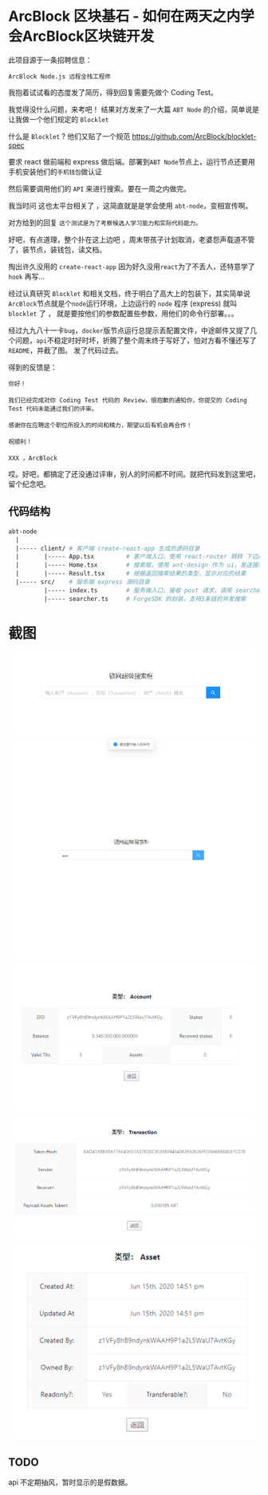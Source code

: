 # ArcBlock 区块基石 - 如何在两天之内学会ArcBlock区块链开发

此项目源于一条招聘信息：

`ArcBlock Node.js 远程全栈工程师`

我抱着试试看的态度发了简历，得到回复需要先做个 Coding Test。

我觉得没什么问题，来考吧！ 结果对方发来了一大篇 `ABT Node` 的介绍，简单说是让我做一个他们规定的 `Blocklet`

什么是 `Blocklet` ? 他们又贴了一个规范 https://github.com/ArcBlock/blocklet-spec

要求 react 做前端和 express 做后端。部署到`ABT Node`节点上，运行节点还要用手机安装他们的`手机钱包`做认证

然后需要调用他们的 `API` 来进行搜索。要在一周之内做完。

我当时问 这也太平台相关了 ，这简直就是是学会使用 `abt-node`，变相宣传啊。

对方给到的回复 `这个测试是为了考察候选人学习能力和实际代码能力。`

好吧，有点道理，整个扑在这上边吧 ，周末带孩子计划取消，老婆怨声载道不管了，装节点，装钱包，读文档。

掏出许久没用的 `create-react-app` 因为好久没用`react`为了不丢人，还特意学了 `hook` 再写...

经过认真研究 `Blocklet` 和相关文档，终于明白了高大上的包装下，其实简单说`ArcBlock`节点就是个`node`运行环境，上边运行的 `node` 程序 (express) 就叫 `blocklet` 了 ， 就是要按他们的参数配置些参数，用他们的命令行部署。。。

经过九九八十一卡`bug`，`docker`版节点运行总提示丢配置文件，中途邮件又提了几个问题，`api`不稳定时好时坏，折腾了整个周末终于写好了，怕对方看不懂还写了`README`，并截了图。 发了代码过去。

得到的反馈是：

```
你好！

我们已经完成对你 Coding Test 代码的 Review，很抱歉的通知你，你提交的 Coding Test 代码未能通过我们的评审。

感谢你在应聘这个职位所投入的时间和精力，期望以后有机会再合作！

祝顺利！

XXX ，ArcBlock
```

哎。好吧，都搞定了还没通过评审，别人的时间都不时间。就把代码发到这里吧，留个纪念吧。

## 代码结构

```bash
abt-node
  |
  |----- client/ # 客户端 create-react-app 生成的源码目录
  |       |----- App.tsx         # 客户端入口，使用 react-router 跳转 下边两个页面
  |       |----- Home.tsx        # 搜索框，使用 ant-design 作为 ui，发送搜索请求
  |       |----- Result.tsx      # 根据返回搜索结果的类型，显示对应的结果
  |----- src/    # 服务端 express 源码目录
          |----- index.ts        # 服务端入口，接收 post 请求，调用 searcher 搜索并返回结果
          |----- searcher.ts     # ForgeSDK 的封装，支持3条链的并发搜索
```

# 截图

![alt](./screenshots/1.png)
![alt](./screenshots/2.png)
![alt](./screenshots/3.png)
![alt](./screenshots/4.png)
![alt](./screenshots/5.png)

## TODO

api 不定期抽风，暂时显示的是假数据。